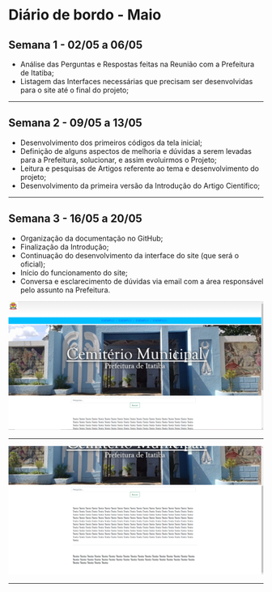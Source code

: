 # Diário de bordo - Maio



## Semana 1 - 02/05 a 06/05



* Análise das Perguntas e Respostas feitas na Reunião com a Prefeitura de Itatiba;
* Listagem das Interfaces necessárias que precisam ser desenvolvidas para o site até o final do projeto;




---

## Semana 2 - 09/05 a 13/05



* Desenvolvimento dos primeiros códigos da tela inicial;
* Definição de alguns aspectos de melhoria e dúvidas a serem levadas para a Prefeitura, solucionar, e assim evoluirmos o Projeto;
* Leitura e pesquisas de Artigos referente ao tema e desenvolvimento do projeto;
* Desenvolvimento da primeira versão da Introdução do Artigo Científico;




---

## Semana 3 - 16/05 a 20/05

* Organização da documentação no GitHub;
* Finalização da Introdução;
* Continuação do desenvolvimento da interface do site (que será o oficial);
* Início do funcionamento do site;
* Conversa e esclarecimento de dúvidas via email com a área responsável pelo assunto na Prefeitura.


![interfacedosite](imagens/site1.png)    

---

![interface2dosite](imagens/site2.png)   



---

